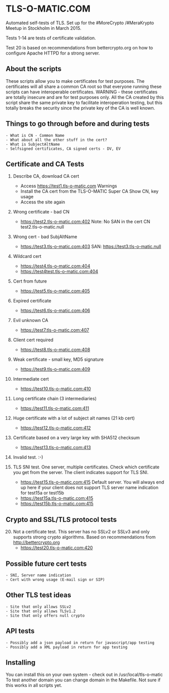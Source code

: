TLS-O-MATIC.COM
===============

Automated self-tests of TLS. Set up for the #MoreCrypto /#MeraKrypto
Meetup in Stockholm in March 2015.

Tests 1-14 are tests of certificate validation.

Test 20 is based on recommendations from bettercrypto.org on how
to configure Apache HTTPD for a strong server. 

About the scripts
-----------------
These scripts allow you to make certificates for test purposes. The
certificates will all share a common CA root so that everyone running
these scripts can have interoperable certificates. WARNING - these
certificates are totally insecure and are for test purposes only. All
the CA created by this script share the same private key to
facilitate interoperation testing, but this totally breaks the
security since the private key of the CA is well known.

Things to go through before and during tests
--------------------------------------------
	- What is CN - Common Name
	- What about all the other stuff in the cert?
	- What is SubjectAltName
	- Selfsigned certificates, CA signed certs - DV, EV

Certificate and CA Tests
-------------------------

1.	Describe CA, download CA cert
	- Access https://test1.tls-o-matic.com
		Warnings
	- Install the CA cert from the TLS-O-MATIC Super CA
		Show CN, key usage
	- Access the site again

2.	Wrong certificate - bad CN
	- https://test2.tls-o-matic.com:402
		Note: No SAN in the cert
		CN test2.tls-o-matic.null

3.	Wrong cert - bad SubjAltName
	- https://test3.tls-o-matic.com:403
		SAN: https://test3.tls-o-matic.null

4.	Wildcard cert
	- https://test4.tls-o-matic.com:404
	- https://test4test.tls-o-matic.com:404

5.	Cert from future
	- https://test5.tls-o-matic.com:405

6. 	Expired certificate
	- https://test6.tls-o-matic.com:406

7.	Evil unknown CA
	- https://test7.tls-o-matic.com:407

8.	Client cert required
	- https://test8.tls-o-matic.com:408

9. 	Weak certificate - small key, MD5 signature
	- https://test9.tls-o-matic.com:409

10.	Intermediate cert
	- https://test10.tls-o-matic.com:410

11.	Long certificate chain (3 intermediaries)
	- https://test11.tls-o-matic.com:411

12.	Huge certificate with a lot of subject alt names (21 kb cert)
	- https://test12.tls-o-matic.com:412

13.	Certificate based on a very large key with SHA512 checksum
	- https://test13.tls-o-matic.com:413

14.	Invalid test. :-)

15.	TLS SNI test. One server, multiple certificates. Check which certificate
	you get from the server. The client indicates support for TLS SNI.

	- https://test15.tls-o-matic.com:415	Default server. You will always end up here 
						if your client does not support TLS
						server name indication for test15a or test15b
	- https://test15a.tls-o-matic.com:415
	- https://test15b.tls-o-matic.com:415




Crypto and SSL/TLS protocol tests
---------------------------------
20.	Not a certificate test. This server has no SSLv2 or SSLv3 and only supports
	strong crypto algorithms. Based on recommendations from http://bettercrypto.org
	- https://test20.tls-o-matic.com:420

Possible future cert tests
--------------------------
	- SNI, Server name indication
	- Cert with wrong usage (E-mail sign or SIP)

Other TLS test ideas
--------------------
	- Site that only allows SSLv2
	- Site that only allows TLSv1.2
	- Site that only offers null crypto

API tests
---------
	- Possibly add a json payload in return for javascript/app testing
	- Possibly add a XML payload in return for app testing


Installing
----------
You can install this on your own system - check out in /usr/local/tls-o-matic
To test another domain you can change domain in the Makefile. Not sure
if this works in all scripts yet.
